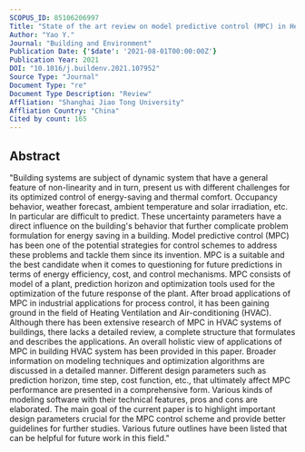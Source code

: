 ```yaml
---
SCOPUS_ID: 85106206997
Title: "State of the art review on model predictive control (MPC) in Heating Ventilation and Air-conditioning (HVAC) field"
Author: "Yao Y."
Journal: "Building and Environment"
Publication Date: {'$date': '2021-08-01T00:00:00Z'}
Publication Year: 2021
DOI: "10.1016/j.buildenv.2021.107952"
Source Type: "Journal"
Document Type: "re"
Document Type Description: "Review"
Affliation: "Shanghai Jiao Tong University"
Affliation Country: "China"
Cited by count: 165
---
```


## Abstract
"Building systems are subject of dynamic system that have a general feature of non-linearity and in turn, present us with different challenges for its optimized control of energy-saving and thermal comfort. Occupancy behavior, weather forecast, ambient temperature and solar irradiation, etc. In particular are difficult to predict. These uncertainty parameters have a direct influence on the building's behavior that further complicate problem formulation for energy saving in a building. Model predictive control (MPC) has been one of the potential strategies for control schemes to address these problems and tackle them since its invention. MPC is a suitable and the best candidate when it comes to questioning for future predictions in terms of energy efficiency, cost, and control mechanisms. MPC consists of model of a plant, prediction horizon and optimization tools used for the optimization of the future response of the plant. After broad applications of MPC in industrial applications for process control, it has been gaining ground in the field of Heating Ventilation and Air-conditioning (HVAC). Although there has been extensive research of MPC in HVAC systems of buildings, there lacks a detailed review, a complete structure that formulates and describes the applications. An overall holistic view of applications of MPC in building HVAC system has been provided in this paper. Broader information on modeling techniques and optimization algorithms are discussed in a detailed manner. Different design parameters such as prediction horizon, time step, cost function, etc., that ultimately affect MPC performance are presented in a comprehensive form. Various kinds of modeling software with their technical features, pros and cons are elaborated. The main goal of the current paper is to highlight important design parameters crucial for the MPC control scheme and provide better guidelines for further studies. Various future outlines have been listed that can be helpful for future work in this field."
